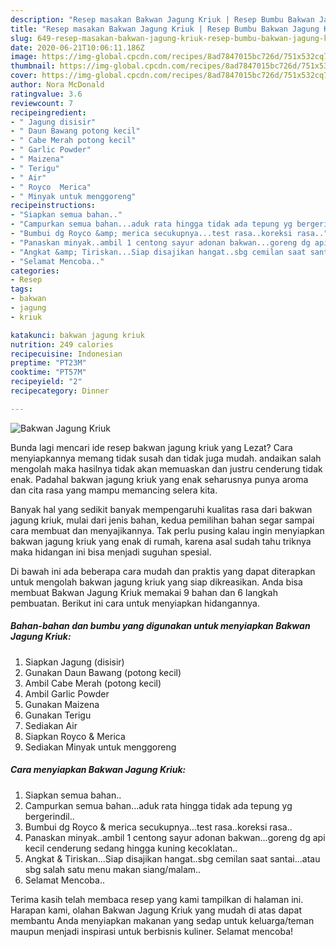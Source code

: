 ```yaml
---
description: "Resep masakan Bakwan Jagung Kriuk | Resep Bumbu Bakwan Jagung Kriuk Yang Lezat"
title: "Resep masakan Bakwan Jagung Kriuk | Resep Bumbu Bakwan Jagung Kriuk Yang Lezat"
slug: 649-resep-masakan-bakwan-jagung-kriuk-resep-bumbu-bakwan-jagung-kriuk-yang-lezat
date: 2020-06-21T10:06:11.186Z
image: https://img-global.cpcdn.com/recipes/8ad7847015bc726d/751x532cq70/bakwan-jagung-kriuk-foto-resep-utama.jpg
thumbnail: https://img-global.cpcdn.com/recipes/8ad7847015bc726d/751x532cq70/bakwan-jagung-kriuk-foto-resep-utama.jpg
cover: https://img-global.cpcdn.com/recipes/8ad7847015bc726d/751x532cq70/bakwan-jagung-kriuk-foto-resep-utama.jpg
author: Nora McDonald
ratingvalue: 3.6
reviewcount: 7
recipeingredient:
- " Jagung disisir"
- " Daun Bawang potong kecil"
- " Cabe Merah potong kecil"
- " Garlic Powder"
- " Maizena"
- " Terigu"
- " Air"
- " Royco  Merica"
- " Minyak untuk menggoreng"
recipeinstructions:
- "Siapkan semua bahan.."
- "Campurkan semua bahan...aduk rata hingga tidak ada tepung yg bergerindil.."
- "Bumbui dg Royco &amp; merica secukupnya...test rasa..koreksi rasa.."
- "Panaskan minyak..ambil 1 centong sayur adonan bakwan...goreng dg api kecil cenderung sedang hingga kuning kecoklatan.."
- "Angkat &amp; Tiriskan...Siap disajikan hangat..sbg cemilan saat santai...atau sbg salah satu menu makan siang/malam.."
- "Selamat Mencoba.."
categories:
- Resep
tags:
- bakwan
- jagung
- kriuk

katakunci: bakwan jagung kriuk 
nutrition: 249 calories
recipecuisine: Indonesian
preptime: "PT23M"
cooktime: "PT57M"
recipeyield: "2"
recipecategory: Dinner

---
```



![Bakwan Jagung Kriuk](https://img-global.cpcdn.com/recipes/8ad7847015bc726d/751x532cq70/bakwan-jagung-kriuk-foto-resep-utama.jpg)

Bunda lagi mencari ide resep bakwan jagung kriuk yang Lezat? Cara menyiapkannya memang tidak susah dan tidak juga mudah. andaikan salah mengolah maka hasilnya tidak akan memuaskan dan justru cenderung tidak enak. Padahal bakwan jagung kriuk yang enak seharusnya punya aroma dan cita rasa yang mampu memancing selera kita.



Banyak hal yang sedikit banyak mempengaruhi kualitas rasa dari bakwan jagung kriuk, mulai dari jenis bahan, kedua pemilihan bahan segar sampai cara membuat dan menyajikannya. Tak perlu pusing kalau ingin menyiapkan bakwan jagung kriuk yang enak di rumah, karena asal sudah tahu triknya maka hidangan ini bisa menjadi suguhan spesial.


Di bawah ini ada beberapa cara mudah dan praktis yang dapat diterapkan untuk mengolah bakwan jagung kriuk yang siap dikreasikan. Anda bisa membuat Bakwan Jagung Kriuk memakai 9 bahan dan 6 langkah pembuatan. Berikut ini cara untuk menyiapkan hidangannya.

<!--inarticleads1-->

##### Bahan-bahan dan bumbu yang digunakan untuk menyiapkan Bakwan Jagung Kriuk:

1. Siapkan  Jagung (disisir)
1. Gunakan  Daun Bawang (potong kecil)
1. Ambil  Cabe Merah (potong kecil)
1. Ambil  Garlic Powder
1. Gunakan  Maizena
1. Gunakan  Terigu
1. Sediakan  Air
1. Siapkan  Royco &amp; Merica
1. Sediakan  Minyak untuk menggoreng




<!--inarticleads2-->

##### Cara menyiapkan Bakwan Jagung Kriuk:

1. Siapkan semua bahan..
1. Campurkan semua bahan...aduk rata hingga tidak ada tepung yg bergerindil..
1. Bumbui dg Royco &amp; merica secukupnya...test rasa..koreksi rasa..
1. Panaskan minyak..ambil 1 centong sayur adonan bakwan...goreng dg api kecil cenderung sedang hingga kuning kecoklatan..
1. Angkat &amp; Tiriskan...Siap disajikan hangat..sbg cemilan saat santai...atau sbg salah satu menu makan siang/malam..
1. Selamat Mencoba..




Terima kasih telah membaca resep yang kami tampilkan di halaman ini. Harapan kami, olahan Bakwan Jagung Kriuk yang mudah di atas dapat membantu Anda menyiapkan makanan yang sedap untuk keluarga/teman maupun menjadi inspirasi untuk berbisnis kuliner. Selamat mencoba!
